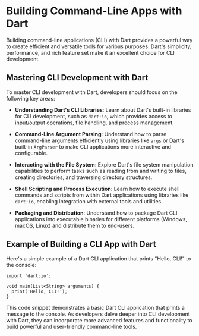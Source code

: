 # Building Command-Line Apps with Dart

Building command-line applications (CLI) with Dart provides a powerful way to create efficient and versatile tools for various purposes. Dart's simplicity, performance, and rich feature set make it an excellent choice for CLI development.

## Mastering CLI Development with Dart

To master CLI development with Dart, developers should focus on the following key areas:

- **Understanding Dart's CLI Libraries**: Learn about Dart's built-in libraries for CLI development, such as `dart:io`, which provides access to input/output operations, file handling, and process management.
  
- **Command-Line Argument Parsing**: Understand how to parse command-line arguments efficiently using libraries like `args` or Dart's built-in `ArgParser` to make CLI applications more interactive and configurable.
  
- **Interacting with the File System**: Explore Dart's file system manipulation capabilities to perform tasks such as reading from and writing to files, creating directories, and traversing directory structures.
  
- **Shell Scripting and Process Execution**: Learn how to execute shell commands and scripts from within Dart applications using libraries like `dart:io`, enabling integration with external tools and utilities.
  
- **Packaging and Distribution**: Understand how to package Dart CLI applications into executable binaries for different platforms (Windows, macOS, Linux) and distribute them to end-users.

## Example of Building a CLI App with Dart

Here's a simple example of a Dart CLI application that prints "Hello, CLI!" to the console:

```
import 'dart:io';

void main(List<String> arguments) {
  print('Hello, CLI!');
}

```
This code snippet demonstrates a basic Dart CLI application that prints a message to the console. As developers delve deeper into CLI development with Dart, they can incorporate more advanced features and functionality to build powerful and user-friendly command-line tools.
